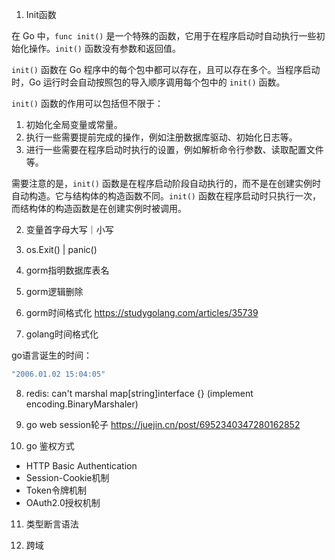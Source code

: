 1. Init函数

在 Go 中，`func init()` 是一个特殊的函数，它用于在程序启动时自动执行一些初始化操作。`init()` 函数没有参数和返回值。

`init()` 函数在 Go 程序中的每个包中都可以存在，且可以存在多个。当程序启动时，Go 运行时会自动按照包的导入顺序调用每个包中的 `init()` 函数。

`init()` 函数的作用可以包括但不限于：

1. 初始化全局变量或常量。
2. 执行一些需要提前完成的操作，例如注册数据库驱动、初始化日志等。
3. 进行一些需要在程序启动时执行的设置，例如解析命令行参数、读取配置文件等。

需要注意的是，`init()` 函数是在程序启动阶段自动执行的，而不是在创建实例时自动构造。它与结构体的构造函数不同。`init()` 函数在程序启动时只执行一次，而结构体的构造函数是在创建实例时被调用。

2. 变量首字母大写｜小写

3. os.Exit() | panic()


4. gorm指明数据库表名

5. gorm逻辑删除


6. gorm时间格式化
https://studygolang.com/articles/35739

7. golang时间格式化

go语言诞生的时间：
```go
"2006.01.02 15:04:05"
```

8. redis: can't marshal map[string]interface {} (implement encoding.BinaryMarshaler)

9. go web session轮子
https://juejin.cn/post/6952340347280162852

10. go 鉴权方式
- HTTP Basic Authentication
- Session-Cookie机制
- Token令牌机制
- OAuth2.0授权机制

11. 类型断言语法

12. 跨域

